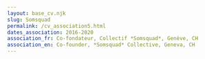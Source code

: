 ```yaml
---
layout: base_cv.njk
slug: Somsquad
permalink: /cv_association5.html
dates_association: 2016-2020
association_fr: Co-fondateur, Collectif *Somsquad*, Genève, CH
association_en: Co-founder, *Somsquad* Collective, Geneva, CH
---
```

